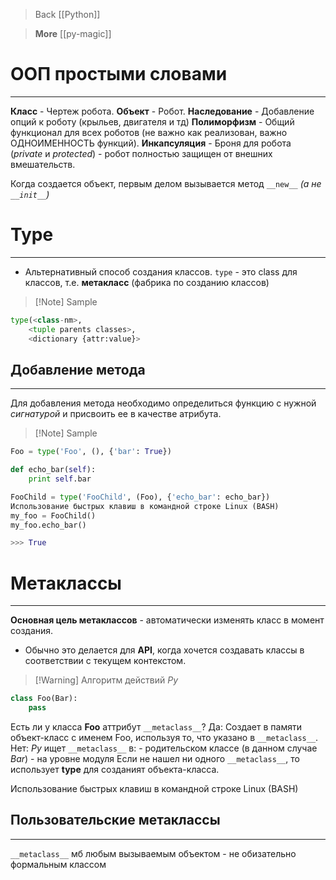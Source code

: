 > Back
> [[Python]]

>**More**
>[[py-magic]]


# ООП простыми словами #
---
**Класс** - Чертеж робота.
**Объект** - Робот.
**Наследование** - Добавление опций к роботу (крыльев, двигателя и тд)
**Полиморфизм** - Общий функционал для всех роботов (не важно как реализован, важно ОДНОИМЕННОСТЬ функций).
**Инкапсуляция** - Броня для робота (*private* и *protected*) - робот полностью защищен от внешних вмешательств.

Когда создается объект, первым делом вызывается метод `__new__` *(а не `__init__`)*


# Type
---
- Альтернативный способ создания классов.
`type` - это class для классов, т.е. **метакласс** (фабрика по созданию классов)

>[!Note] Sample
```python
type(<class-nm>,
    <tuple parents classes>,
    <dictionary {attr:value}>
```

## Добавление метода
---
Для добавления метода необходимо определиться функцию с нужной *сигнатурой* и присвоить ее в качестве атрибута.
>[!Note] Sample
```python
Foo = type('Foo', (), {'bar': True})

def echo_bar(self):
    print self.bar

FooChild = type('FooChild', (Foo), {'echo_bar': echo_bar})
Использование быстрых клавиш в командной строке Linux (BASH)
my_foo = FooChild()
my_foo.echo_bar()

>>> True
```


# Метаклассы
---
**Основная цель метаклассов** - автоматически изменять класс в момент создания.
- Обычно это делаетcя для **API**, когда хочется создавать классы в соответствии с текущем контекстом.

>[!Warning] Алгоритм действий *Py*
```python
class Foo(Bar):
    pass
```
Есть ли у класса **Foo** аттрибут `__metaclass__`?
    Да: Создает в памяти объект-класс с именем Foo, используя то, что указано в `__metaclass__`.
    Нет: *Py* ищет `__metaclass__` в:
            - родительском классе (в данном случае *Bar*)
            - на уровне модуля
        Если не нашел ни одного `__metaclass__`, то использует **type** для созданият объекта-класса.

Использование быстрых клавиш в командной строке Linux (BASH)
## Пользовательские **метаклассы**
---
`__metaclass__` мб любым вызываемым объектом - не обизательно формальным классом
